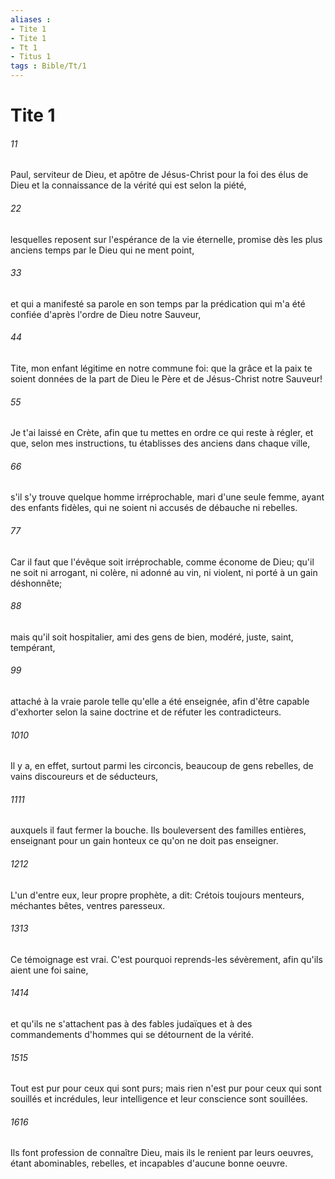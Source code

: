 ```yaml
---
aliases : 
- Tite 1
- Tite 1
- Tt 1
- Titus 1
tags : Bible/Tt/1
---
```


# Tite 1

###### 11
Paul, serviteur de Dieu, et apôtre de Jésus-Christ pour la foi des élus de Dieu et la connaissance de la vérité qui est selon la piété,
###### 22
lesquelles reposent sur l'espérance de la vie éternelle, promise dès les plus anciens temps par le Dieu qui ne ment point,
###### 33
et qui a manifesté sa parole en son temps par la prédication qui m'a été confiée d'après l'ordre de Dieu notre Sauveur,
###### 44
Tite, mon enfant légitime en notre commune foi: que la grâce et la paix te soient données de la part de Dieu le Père et de Jésus-Christ notre Sauveur!
###### 55
Je t'ai laissé en Crète, afin que tu mettes en ordre ce qui reste à régler, et que, selon mes instructions, tu établisses des anciens dans chaque ville,
###### 66
s'il s'y trouve quelque homme irréprochable, mari d'une seule femme, ayant des enfants fidèles, qui ne soient ni accusés de débauche ni rebelles.
###### 77
Car il faut que l'évêque soit irréprochable, comme économe de Dieu; qu'il ne soit ni arrogant, ni colère, ni adonné au vin, ni violent, ni porté à un gain déshonnête;
###### 88
mais qu'il soit hospitalier, ami des gens de bien, modéré, juste, saint, tempérant,
###### 99
attaché à la vraie parole telle qu'elle a été enseignée, afin d'être capable d'exhorter selon la saine doctrine et de réfuter les contradicteurs.
###### 1010
Il y a, en effet, surtout parmi les circoncis, beaucoup de gens rebelles, de vains discoureurs et de séducteurs,
###### 1111
auxquels il faut fermer la bouche. Ils bouleversent des familles entières, enseignant pour un gain honteux ce qu'on ne doit pas enseigner.
###### 1212
L'un d'entre eux, leur propre prophète, a dit: Crétois toujours menteurs, méchantes bêtes, ventres paresseux.
###### 1313
Ce témoignage est vrai. C'est pourquoi reprends-les sévèrement, afin qu'ils aient une foi saine,
###### 1414
et qu'ils ne s'attachent pas à des fables judaïques et à des commandements d'hommes qui se détournent de la vérité.
###### 1515
Tout est pur pour ceux qui sont purs; mais rien n'est pur pour ceux qui sont souillés et incrédules, leur intelligence et leur conscience sont souillées.
###### 1616
Ils font profession de connaître Dieu, mais ils le renient par leurs oeuvres, étant abominables, rebelles, et incapables d'aucune bonne oeuvre.
